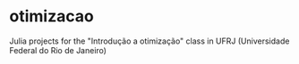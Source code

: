 # otimizacao
Julia projects for the "Introdução a otimização" class in UFRJ (Universidade Federal do Rio de Janeiro)
